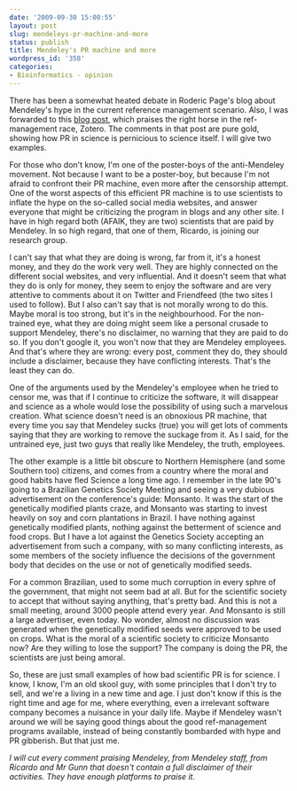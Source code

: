 ```yaml
---
date: '2009-09-30 15:00:55'
layout: post
slug: mendeleys-pr-machine-and-more
status: publish
title: Mendeley's PR machine and more
wordpress_id: '358'
categories:
- Bioinformatics - opinion
---
```


There has been a somewhat heated debate in Roderic Page's blog about Mendeley's hype in the current reference management scenario. Also, I was forwarded to this [blog post](http://entangled.wordpress.com/2009/08/21/with-zotero-do-you-need-other-fee-based-on-line-tool/), which praises the right horse in the ref-management race, Zotero. The comments in that post are pure gold, showing how PR in science is pernicious to science itself. I will give two examples.  

For those who don't know, I'm one of the poster-boys of the anti-Mendeley movement. Not because I want to be a poster-boy, but because I'm not afraid to confront their PR machine, even more after the censorship attempt. One of the worst aspects of this efficient PR machine is to use scientists to inflate the hype on the so-called social media websites, and answer everyone that might be criticizing the program in blogs and any other site. I have in high regard both (AFAIK, they are two) scientists that are paid by Mendeley. In so high regard, that one of them, Ricardo, is joining our research group. 

I can't say that what they are doing is wrong, far from it, it's a honest money, and they do the work very well. They are highly connected on the different social websites, and very influential. And it doesn't seem that what they do is only for money, they seem to enjoy the software and are very attentive to comments about it on Twitter and Friendfeed (the two sites I used to follow). But I also can't say that is not morally wrong to do this. Maybe moral is too strong, but it's in the neighbourhood. For the non-trained eye, what they are doing might seem like a personal crusade to support Mendeley, there's no disclaimer, no warning that they are paid to do so. If you don't google it, you won't now that they are Mendeley employees. And that's where they are wrong: every post, comment they do, they should include a disclaimer, because they have conflicting interests. That's the least they can do.

One of the arguments used by the Mendeley's employee when he tried to censor me, was that if I continue to criticize the software, it will disappear and science as a whole would lose the possibility of using such a marvelous creation. What science doesn't need is an obnoxious PR machine, that every time you say that Mendeley sucks (true) you will get lots of comments saying that they are working to remove the suckage from it. As I said, for the untrained eye, just two guys that really like Mendeley, the truth, employees.


The other example is a little bit obscure to Northern Hemisphere (and some Southern too) citizens, and comes from a country where the moral and good habits have fled Science a long time ago. I remember in the late 90's going to a Brazilian Genetics Society Meeting and seeing a very dubious advertisement on the conference's guide: Monsanto. It was the start of the genetically modified plants craze, and Monsanto was starting to invest heavily on soy and corn plantations in Brazil. I have nothing against genetically modified plants, nothing against the betterment of science and food crops. But I have a lot against the Genetics Society accepting an advertisement from such a company, with so many conflicting interests, as some members of the society influence the decisions of the government body that decides on the use or not of genetically modified seeds.

For a common Brazilian, used to some much corruption in every sphre of the government, that might not seem bad at all. But for the scientific society to accept that without saying anything, that's pretty bad. And this is not a small meeting, around 3000 people attend every year. And Monsanto is still a large advertiser, even today. No wonder, almost no discussion was generated when the genetically modified seeds were approved to be used on crops. What is the moral of a scientific society to criticize Monsanto now? Are they willing to lose the support? The company is doing the PR, the scientists are just being amoral. 

So, these are just small examples of how bad scientific PR is for science. I know, I know, I'm an old skool guy, with some principles that I don't try to sell, and we're a living in a new time and age. I just don't know if this is the right time and age for me, where everything, even a irrelevant software company becomes a nuisance in your daily life. Maybe if Mendeley wasn't around we will be saying good things about the good ref-management programs available, instead of being constantly bombarded with hype and PR gibberish. But that just me.


_I will cut every comment praising Mendeley, from Mendeley staff, from Ricardo and Mr Gunn that doesn't contain a full disclaimer of their activities. They have enough platforms to praise it._




 
